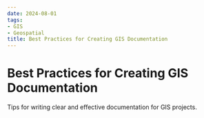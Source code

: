 ```yaml
---
date: 2024-08-01
tags:
- GIS
- Geospatial
title: Best Practices for Creating GIS Documentation
---
```


# Best Practices for Creating GIS Documentation

Tips for writing clear and effective documentation for GIS projects.
